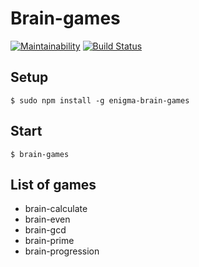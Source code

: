 # Brain-games
[![Maintainability](https://api.codeclimate.com/v1/badges/0f4869adbfd9a5bca29e/maintainability)](https://codeclimate.com/github/Enigmadie/project-lvl1-s364/maintainability)
[![Build Status](https://travis-ci.org/Enigmadie/brain-games.svg?branch=master)](https://travis-ci.org/Enigmadie/brain-games)

## Setup
    $ sudo npm install -g enigma-brain-games

## Start
    $ brain-games

## List of games
- brain-calculate
- brain-even
- brain-gcd
- brain-prime
- brain-progression
